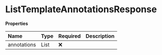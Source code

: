 # ListTemplateAnnotationsResponse

**Properties**

| Name        | Type             | Required | Description |
| :---------- | :--------------- | :------- | :---------- |
| annotations | List<Annotation> | ❌       |             |

